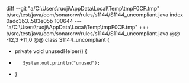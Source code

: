 ﻿diff --git "a/C:\\Users\\ruoji\\AppData\\Local\\Temp\\tmpF0CF.tmp" b/src/test/java/com/sonarorw/rules/s1144/S1144_uncompliant.java
index 0adc3b3..583e05b 100644
--- "a/C:\\Users\\ruoji\\AppData\\Local\\Temp\\tmpF0CF.tmp"
+++ b/src/test/java/com/sonarorw/rules/s1144/S1144_uncompliant.java
@@ -12,3 +11,0 @@ class S1144_uncompliant {
-    private void unusedHelper() {
-        System.out.println("unused");
-    }
